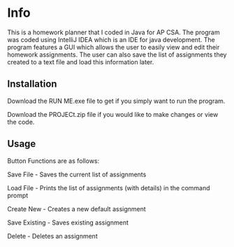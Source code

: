 # Info

This is a homework planner that I coded in Java for AP CSA. The program was coded using IntelliJ IDEA which is an IDE for java development. The program features a GUI which allows the user to easily view and edit their homework assignments. The user can also save the list of assignments they created to a text file and load this information later. 

## Installation

Download the RUN ME.exe file to get if you simply want to run the program.

Download the PROJECt.zip file if you would like to make changes or view the code. 

## Usage

Button Functions are as follows:

Save File - Saves the current list of assignments

Load File - Prints the list of assignments (with details) in the command prompt 

Create New - Creates a new default assignment

Save Existing - Saves existing assignment

Delete - Deletes an assignment






